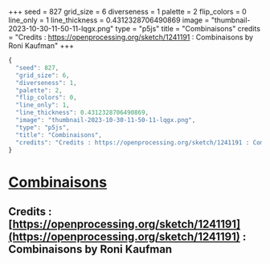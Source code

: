 +++
seed = 827
grid_size = 6
diverseness = 1
palette = 2
flip_colors = 0
line_only = 1
line_thickness = 0.4312328706490869
image = "thumbnail-2023-10-30-11-50-11-lqgx.png"
type = "p5js"
title = "Combinaisons"
credits = "Credits : https://openprocessing.org/sketch/1241191 : Combinaisons by Roni Kaufman"
+++




~~~javascript
{
  "seed": 827,
  "grid_size": 6,
  "diverseness": 1,
  "palette": 2,
  "flip_colors": 0,
  "line_only": 1,
  "line_thickness": 0.4312328706490869,
  "image": "thumbnail-2023-10-30-11-50-11-lqgx.png",
  "type": "p5js",
  "title": "Combinaisons",
  "credits": "Credits : https://openprocessing.org/sketch/1241191 : Combinaisons by Roni Kaufman"
}
~~~



# [Combinaisons](https://openprocessing.org/sketch/2066485)

## Credits : [https://openprocessing.org/sketch/1241191](https://openprocessing.org/sketch/1241191) : Combinaisons by Roni Kaufman 

